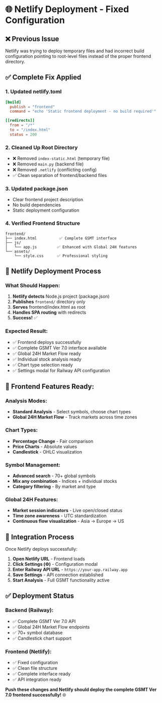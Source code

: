 # 🌐 Netlify Deployment - Fixed Configuration

## ❌ **Previous Issue**
Netlify was trying to deploy temporary files and had incorrect build configuration pointing to root-level files instead of the proper frontend directory.

## ✅ **Complete Fix Applied**

### **1. Updated netlify.toml**
```toml
[build]
  publish = "frontend"
  command = "echo 'Static frontend deployment - no build required'"

[[redirects]]
  from = "/*"
  to = "/index.html"
  status = 200
```

### **2. Cleaned Up Root Directory**
- ❌ Removed `index-static.html` (temporary file)
- ❌ Removed `main.py` (backend file)
- ❌ Removed `.netlify` (conflicting config)
- ✅ Clean separation of frontend/backend files

### **3. Updated package.json**
- Clear frontend project description
- No build dependencies
- Static deployment configuration

### **4. Verified Frontend Structure**
```
frontend/
├── index.html          ✅ Complete GSMT interface
├── js/
│   └── app.js         ✅ Enhanced with Global 24H features
└── assets/
    └── style.css      ✅ Professional styling
```

## 🎯 **Netlify Deployment Process**

### **What Should Happen:**
1. **Netlify detects** Node.js project (package.json)
2. **Publishes** `frontend/` directory only
3. **Serves** frontend/index.html as root
4. **Handles SPA routing** with redirects
5. **Success!** ✅

### **Expected Result:**
- ✅ Frontend deploys successfully
- ✅ Complete GSMT Ver 7.0 interface available
- ✅ Global 24H Market Flow ready
- ✅ Individual stock analysis ready
- ✅ Chart type selection ready
- ✅ Settings modal for Railway API configuration

## 🔗 **Frontend Features Ready:**

### **Analysis Modes:**
- **Standard Analysis** - Select symbols, choose chart types
- **Global 24H Market Flow** - Track markets across time zones

### **Chart Types:**
- **Percentage Change** - Fair comparison
- **Price Charts** - Absolute values  
- **Candlestick** - OHLC visualization

### **Symbol Management:**
- **Advanced search** - 70+ global symbols
- **Mix any combination** - Indices + individual stocks
- **Category filtering** - By market and type

### **Global 24H Features:**
- **Market session indicators** - Live open/closed status
- **Time zone awareness** - UTC standardization
- **Continuous flow visualization** - Asia → Europe → US

## 🚀 **Integration Process**

Once Netlify deploys successfully:

1. **Open Netlify URL** - Frontend loads
2. **Click Settings (⚙️)** - Configuration modal
3. **Enter Railway API URL** - `https://your-app.railway.app`
4. **Save Settings** - API connection established
5. **Start Analysis** - Full GSMT functionality active

## ✅ **Deployment Status**

### **Backend (Railway):**
- ✅ Complete GSMT Ver 7.0 API
- ✅ Global 24H Market Flow endpoints
- ✅ 70+ symbol database
- ✅ Candlestick chart support

### **Frontend (Netlify):**
- ✅ Fixed configuration
- ✅ Clean file structure  
- ✅ Complete interface ready
- ✅ API integration ready

**Push these changes and Netlify should deploy the complete GSMT Ver 7.0 frontend successfully!** 🌐